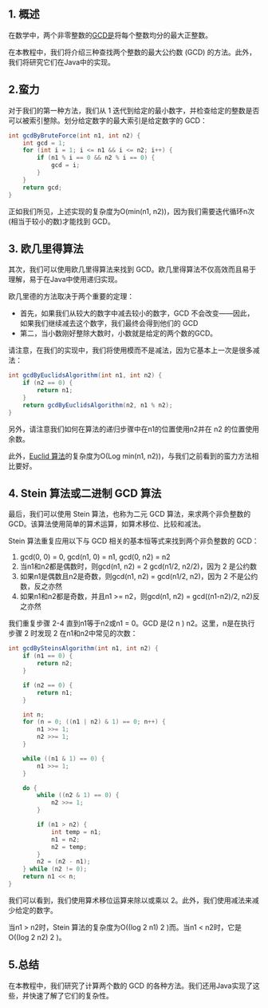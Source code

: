 ## 1. 概述

在数学中，两个非零整数的[GCD是](https://en.wikipedia.org/wiki/Greatest_common_divisor)将每个整数均分的最大正整数。

在本教程中，我们将介绍三种查找两个整数的最大公约数 (GCD) 的方法。此外，我们将研究它们在Java中的实现。

## 2.蛮力

对于我们的第一种方法，我们从 1 迭代到给定的最小数字，并检查给定的整数是否可以被索引整除。划分给定数字的最大索引是给定数字的 GCD：

```java
int gcdByBruteForce(int n1, int n2) {
    int gcd = 1;
    for (int i = 1; i <= n1 && i <= n2; i++) {
        if (n1 % i == 0 && n2 % i == 0) {
            gcd = i;
        }
    }
    return gcd;
}
```

正如我们所见，上述实现的复杂度为O(min(n1, n2))，因为我们需要迭代循环n次(相当于较小的数)才能找到 GCD。

## 3. 欧几里得算法

其次，我们可以使用欧几里得算法来找到 GCD。欧几里得算法不仅高效而且易于理解，易于在Java中使用递归实现。

欧几里德的方法取决于两个重要的定理：

-   首先，如果我们从较大的数字中减去较小的数字，GCD 不会改变——因此，如果我们继续减去这个数字，我们最终会得到他们的 GCD
-   第二，当小数刚好整除大数时，小数就是给定的两个数的GCD。

请注意，在我们的实现中，我们将使用模而不是减法，因为它基本上一次是很多减法：

```java
int gcdByEuclidsAlgorithm(int n1, int n2) {
    if (n2 == 0) {
        return n1;
    }
    return gcdByEuclidsAlgorithm(n2, n1 % n2);
}
```

另外，请注意我们如何在算法的递归步骤中在n1的位置使用n2并在 n2 的位置使用余数。

此外，[Euclid 算法](https://www.baeldung.com/cs/euclid-time-complexity)的复杂度为O(Log min(n1, n2))，与我们之前看到的蛮力方法相比要好。

## 4. Stein 算法或二进制 GCD 算法

最后，我们可以使用 Stein 算法，也称为二元 GCD 算法，来求两个非负整数的 GCD。该算法使用简单的算术运算，如算术移位、比较和减法。

Stein 算法重复应用以下与 GCD 相关的基本恒等式来找到两个非负整数的 GCD：

1.  gcd(0, 0) = 0, gcd(n1, 0) = n1, gcd(0, n2) = n2
2.  当n1和n2都是偶数时，则gcd(n1, n2) = 2  gcd(n1/2, n2/2)，因为 2 是公约数
3.  如果n1是偶数且n2是奇数，则gcd(n1, n2) = gcd(n1/2, n2)，因为 2 不是公约数，反之亦然
4.  如果n1和n2都是奇数，并且n1 >= n2，则gcd(n1, n2) = gcd((n1-n2)/2, n2)反之亦然

我们重复步骤 2-4 直到n1等于n2或n1 = 0。GCD 是(2 n )  n2。这里，n是在执行步骤 2 时发现 2 在n1和n2中常见的次数：

```java
int gcdBySteinsAlgorithm(int n1, int n2) {
    if (n1 == 0) {
        return n2;
    }

    if (n2 == 0) {
        return n1;
    }

    int n;
    for (n = 0; ((n1 | n2) & 1) == 0; n++) {
        n1 >>= 1;
        n2 >>= 1;
    }

    while ((n1 & 1) == 0) {
        n1 >>= 1;
    }

    do {
        while ((n2 & 1) == 0) {
            n2 >>= 1;
        }

        if (n1 > n2) {
            int temp = n1;
            n1 = n2;
            n2 = temp;
        }
        n2 = (n2 - n1);
    } while (n2 != 0);
    return n1 << n;
}
```

我们可以看到，我们使用算术移位运算来除以或乘以 2。此外，我们使用减法来减少给定的数字。

当n1 > n2时，Stein 算法的复杂度为O((log 2 n1) 2 )而。当n1 < n2时，它是O((log 2 n2) 2 )。

## 5.总结

在本教程中，我们研究了计算两个数的 GCD 的各种方法。我们还用Java实现了这些，并快速了解了它们的复杂性。